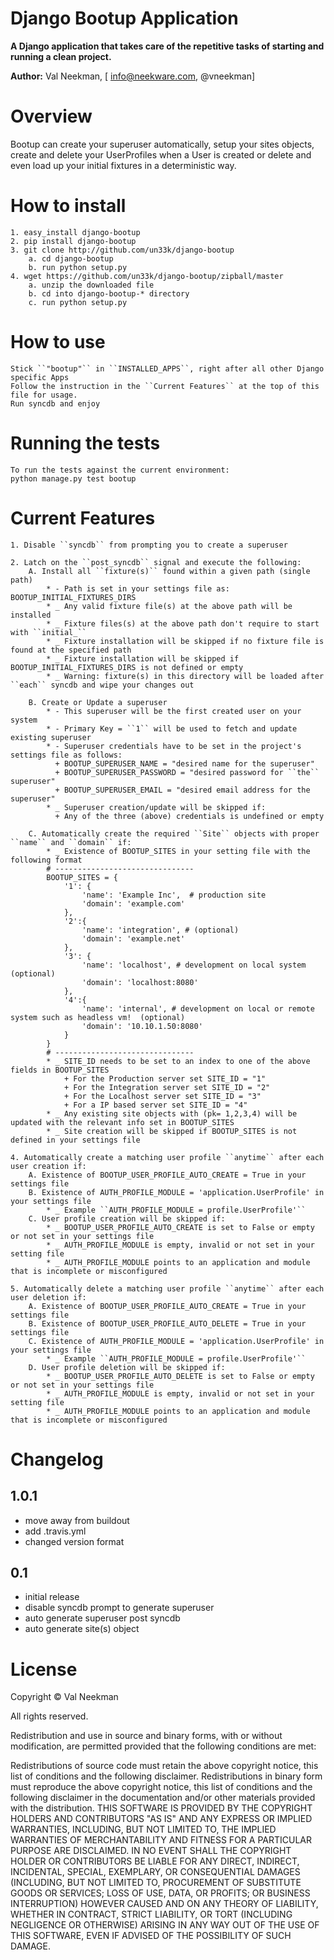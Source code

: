 Django Bootup Application
====================

**A Django application that takes care of the repetitive tasks of starting and running a clean project.**

**Author:** Val Neekman, [ info@neekware.com, @vneekman]

Overview
========

Bootup can create your superuser automatically, setup your sites objects, create and delete your
UserProfiles when a User is created or delete and even load up your initial fixtures in a deterministic way.

How to install
==================

    1. easy_install django-bootup
    2. pip install django-bootup
    3. git clone http://github.com/un33k/django-bootup
        a. cd django-bootup
        b. run python setup.py
    4. wget https://github.com/un33k/django-bootup/zipball/master
        a. unzip the downloaded file
        b. cd into django-bootup-* directory
        c. run python setup.py

How to use
=================

    Stick ``"bootup"`` in ``INSTALLED_APPS``, right after all other Django specific Apps
    Follow the instruction in the ``Current Features`` at the top of this file for usage.
    Run syncdb and enjoy


Running the tests
=================

    To run the tests against the current environment:
    python manage.py test bootup


Current Features
=================

    1. Disable ``syncdb`` from prompting you to create a superuser

    2. Latch on the ``post_syncdb`` signal and execute the following:
        A. Install all ``fixture(s)`` found within a given path (single path)
            * - Path is set in your settings file as: BOOTUP_INITIAL_FIXTURES_DIRS
            * _ Any valid fixture file(s) at the above path will be installed
            * _ Fixture files(s) at the above path don't require to start with ``initial_``
            * _ Fixture installation will be skipped if no fixture file is found at the specified path
            * _ Fixture installation will be skipped if BOOTUP_INITIAL_FIXTURES_DIRS is not defined or empty
            * _ Warning: fixture(s) in this directory will be loaded after ``each`` syncdb and wipe your changes out

        B. Create or Update a superuser
            * - This superuser will be the first created user on your system
            * - Primary Key = ``1`` will be used to fetch and update existing superuser
            * - Superuser credentials have to be set in the project's settings file as follows:
              + BOOTUP_SUPERUSER_NAME = "desired name for the superuser"
              + BOOTUP_SUPERUSER_PASSWORD = "desired password for ``the`` superuser"
              + BOOTUP_SUPERUSER_EMAIL = "desired email address for the superuser"
            * _ Superuser creation/update will be skipped if:
              + Any of the three (above) credentials is undefined or empty

        C. Automatically create the required ``Site`` objects with proper ``name`` and ``domain`` if:
            * _ Existence of BOOTUP_SITES in your setting file with the following format
            # -------------------------------
            BOOTUP_SITES = {
                '1': {
                    'name': 'Example Inc',  # production site
                    'domain': 'example.com'
                },
                '2':{
                    'name': 'integration', # (optional)
                    'domain': 'example.net'
                },
                '3': {
                    'name': 'localhost', # development on local system (optional)
                    'domain': 'localhost:8080'
                },
                '4':{
                    'name': 'internal', # development on local or remote system such as headless vm!  (optional)
                    'domain': '10.10.1.50:8080'
                }   
            }
            # -------------------------------
            * _ SITE_ID needs to be set to an index to one of the above fields in BOOTUP_SITES
                + For the Production server set SITE_ID = "1"
                + For the Integration server set SITE_ID = "2"
                + For the Localhost server set SITE_ID = "3"
                + For a IP based server set SITE_ID = "4"
            * _ Any existing site objects with (pk= 1,2,3,4) will be updated with the relevant info set in BOOTUP_SITES
            * _ Site creation will be skipped if BOOTUP_SITES is not defined in your settings file

    4. Automatically create a matching user profile ``anytime`` after each user creation if:
        A. Existence of BOOTUP_USER_PROFILE_AUTO_CREATE = True in your settings file
        B. Existence of AUTH_PROFILE_MODULE = 'application.UserProfile' in your settings file
            * _ Example ``AUTH_PROFILE_MODULE = profile.UserProfile'``
        C. User profile creation will be skipped if:
            * _ BOOTUP_USER_PROFILE_AUTO_CREATE is set to False or empty or not set in your settings file
            * _ AUTH_PROFILE_MODULE is empty, invalid or not set in your setting file
            * _ AUTH_PROFILE_MODULE points to an application and module that is incomplete or misconfigured

    5. Automatically delete a matching user profile ``anytime`` after each user deletion if:
        A. Existence of BOOTUP_USER_PROFILE_AUTO_CREATE = True in your settings file
        B. Existence of BOOTUP_USER_PROFILE_AUTO_DELETE = True in your settings file
        C. Existence of AUTH_PROFILE_MODULE = 'application.UserProfile' in your settings file
            * _ Example ``AUTH_PROFILE_MODULE = profile.UserProfile'``
        D. User profile deletion will be skipped if:
            * _ BOOTUP_USER_PROFILE_AUTO_DELETE is set to False or empty or not set in your settings file
            * _ AUTH_PROFILE_MODULE is empty, invalid or not set in your setting file
            * _ AUTH_PROFILE_MODULE points to an application and module that is incomplete or misconfigured


Changelog
=========

1.0.1
-----
* move away from buildout
* add .travis.yml
* changed version format

0.1
-----
* initial release
* disable syncdb prompt to generate superuser
* auto generate superuser post syncdb
* auto generate site(s) object

License
=======

Copyright © Val Neekman

All rights reserved.

Redistribution and use in source and binary forms, with or without 
modification, are permitted provided that the following conditions are met:

Redistributions of source code must retain the above copyright notice, this 
list of conditions and the following disclaimer.
Redistributions in binary form must reproduce the above copyright notice, this 
list of conditions and the following disclaimer in the documentation and/or 
other materials provided with the distribution.
THIS SOFTWARE IS PROVIDED BY THE COPYRIGHT HOLDERS AND CONTRIBUTORS "AS IS" AND 
ANY EXPRESS OR IMPLIED WARRANTIES, INCLUDING, BUT NOT LIMITED TO, THE IMPLIED 
WARRANTIES OF MERCHANTABILITY AND FITNESS FOR A PARTICULAR PURPOSE ARE 
DISCLAIMED. IN NO EVENT SHALL THE COPYRIGHT HOLDER OR CONTRIBUTORS BE LIABLE 
FOR ANY DIRECT, INDIRECT, INCIDENTAL, SPECIAL, EXEMPLARY, OR CONSEQUENTIAL 
DAMAGES (INCLUDING, BUT NOT LIMITED TO, PROCUREMENT OF SUBSTITUTE GOODS OR 
SERVICES; LOSS OF USE, DATA, OR PROFITS; OR BUSINESS INTERRUPTION) HOWEVER 
CAUSED AND ON ANY THEORY OF LIABILITY, WHETHER IN CONTRACT, STRICT LIABILITY, 
OR TORT (INCLUDING NEGLIGENCE OR OTHERWISE) ARISING IN ANY WAY OUT OF THE USE 
OF THIS SOFTWARE, EVEN IF ADVISED OF THE POSSIBILITY OF SUCH DAMAGE.



